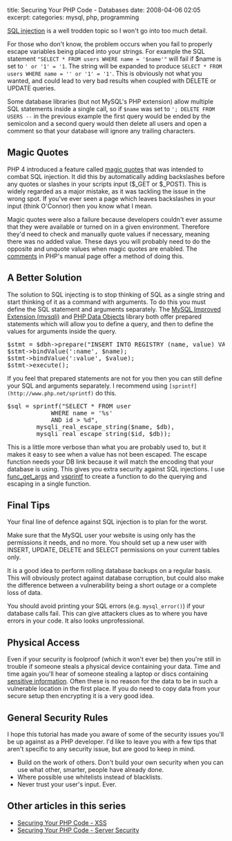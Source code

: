 title: Securing Your PHP Code - Databases
date: 2008-04-06 02:05
excerpt: 
categories: mysql, php, programming

[SQL injection](http://www.unixwiz.net/techtips/sql-injection.html) is a well trodden topic so I won't go into too much detail.

For those who don't know, the problem occurs when you fail to properly escape variables being placed into your strings. For example the SQL statement `"SELECT * FROM users WHERE name = '$name'"` will fail if $name is set to `' or '1' = '1`. The string will be expanded to produce `SELECT * FROM users WHERE name = '' or '1' = '1'`. This is obviously not what you wanted, and could lead to very bad results when coupled with DELETE or UPDATE queries.

<!--more-->

Some database libraries (but not MySQL's PHP extension) allow multiple SQL statements inside a single call, so if `$name` was set to `'; DELETE FROM USERS --` in the previous example the first query would be ended by the semicolon and a second query would then delete all users and open a comment so that your database will ignore any trailing characters.

## Magic Quotes

PHP 4 introduced a feature called [magic quotes](http://au2.php.net/magic_quotes) that was intended to combat SQL injection. It did this by automatically adding backslashes before any quotes or slashes in your scripts input ($_GET or $_POST). This is widely regarded as a major mistake, as it was tackling the issue in the wrong spot. If you've ever seen a page which leaves backslashes in your input (think O\'Connor) then you know what I mean.

Magic quotes were also a failure because developers couldn't ever assume that they were available or turned on in a given environment. Therefore they'd need to check and manually quote values if necessary, meaning there was no added value. These days you will probably need to do the opposite and unquote values when magic quotes are enabled. The [comments](http://au2.php.net/magic_quotes) in PHP's manual page offer a method of doing this.

## A Better Solution

The solution to SQL injecting is to stop thinking of SQL as a single string and start thinking of it as a command with arguments. To do this you must define the SQL statement and arguments separately. The [MySQL Improved Extension (mysqli)](http://au2.php.net/mysqli) and [PHP Data Objects](http://au2.php.net/pdo) library both offer prepared statements which will allow you to define a query, and then to define the values for arguments inside the query.
<pre lang="php">$stmt = $dbh->prepare("INSERT INTO REGISTRY (name, value) VALUES (:name, :value)");
$stmt->bindValue(':name', $name);
$stmt->bindValue(':value', $value);
$stmt->execute();</pre>
If you feel that prepared statements are not for you then you can still define your SQL and arguments separately. I recommend using `[sprintf](http://www.php.net/sprintf)` do this.
<pre lang="php">$sql = sprintf("SELECT * FROM user
			WHERE name = '%s'
			AND id > %d",
		mysqli_real_escape_string($name, $db),
		mysqli_real_escape_string($id, $db));
</pre>
This is a little more verbose than what you are probably used to, but it makes it easy to see when a value has not been escaped. The escape function needs your DB link because it will match the encoding that your database is using. This gives you extra security against SQL injections. I use [func_get_args](http://www.php.net/func_get_args) and [vsprintf](http://www.php.net/vsprintf) to create a function to do the querying and escaping in a single function.

## Final Tips

Your final line of defence against SQL injection is to plan for the worst.

Make sure that the MySQL user your website is using only has the permissions it needs, and no more. You should set up a new user with INSERT, UPDATE, DELETE and SELECT permissions on your current tables only.

It is a good idea to perform rolling database backups on a regular basis. This will obviously protect against database corruption, but could also make the difference between a vulnerability being a short outage or a complete loss of data.

You should avoid printing your SQL errors (e.g. `mysql_error()`) if your database calls fail. This can give attackers clues as to where you have errors in your code. It also looks unprofessional.

## Physical Access

Even if your security is foolproof (which it won't ever be) then you're still in trouble if someone steals a physical device containing your data. Time and time again you'll hear of someone stealing a laptop or discs containing [sensitive information](http://news.bbc.co.uk/2/hi/uk_news/politics/7128851.stm). Often these is no reason for the data to be in such a vulnerable location in the first place. If you do need to copy data from your secure setup then encrypting it is a very good idea.

## General Security Rules

I hope this tutorial has made you aware of some of the security issues you'll be up against as a PHP developer. I'd like to leave you with a few tips that aren't specific to any security issue, but are good to keep in mind.

*   Build on the work of others. Don't build your own security when you can use what other, smarter, people have already done.
*   Where possible use whitelists instead of blacklists.
*   Never trust your user's input. Ever.

## Other articles in this series

*   [Securing Your PHP Code - XSS](../securing-your-php-code-xss/)
*   [Securing Your PHP Code - Server Security](../securing-your-php-code-server-security/)